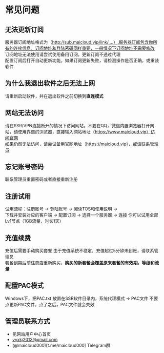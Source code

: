 # 常见问题

## 无法更新订阅
服务器订阅地址格式为（http://sub.maicloud.vip/link/....）,服务器订阅包含你所有的连接信息，订阅地址和登陆密码同样重要，一般情况下订阅地址不需要修改  
订阅地址无法使用请尝试使用备用订阅，更新订阅不通过代理  
配置订阅后打开自动更新功能。如果订阅更新失败，请检测操作是否正确，或重装软件

## 为什么我退出软件之后无法上网
请重新启动软件，并在退出软件之前切换到**直连模式**

## 网站无法访问
请在SSR/VPN连接断开的情况下访问网站，不要在QQ，微信内置浏览器打开网站，请使用靠谱的浏览器，直接输入网站地址（https://www.maicloud.vip）访问官网  
如果仍然无法访问，请尝试备用官网地址（https://maicloud.vip），或请联系管理员

## 忘记账号密码
联系管理员重置密码或者直接重新注册

## 注册试用
试用流程：注册账号 -> 登陆账号 -> 阅读TOS和使用说明 ->  
下载并安装对应的客户端 -> 配置订阅 -> 选择一个服务器 -> 连接
你可以试用全部Lv1节点（1GB流量，时长1天）

## 充值续费
充值后需要手动购买套餐
由于充值系统不稳定，充值超过5分钟未到账，请联系管理员  
套餐到期后前往商店重新购买，**购买的新套餐会覆盖原来套餐的有效期，等级和流量**

## 配置PAC模式
Windows下，把PAC.txt 放置在SSR软件目录内，系统代理模式 -> PAC文件
不要点更新PAC文件，点了之后，PAC文件就会失效

## 管理员联系方式
- 见网站用户中心首页
- yyxkj2013@gmail.com
- (@maicloud000)[t.me/maicloud000] Telegram群
